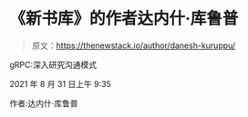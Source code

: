 # 《新书库》的作者达内什·库鲁普

> 原文：<https://thenewstack.io/author/danesh-kuruppu/>

gRPC:深入研究沟通模式

2021 年 8 月 31 日上午 9:35

作者:达内什·库鲁普